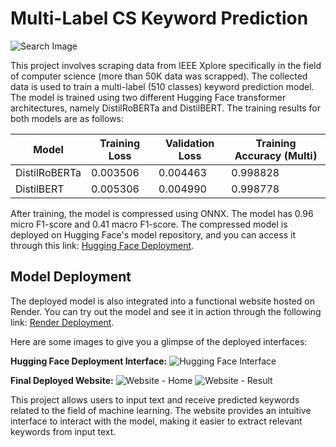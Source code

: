 # Multi-Label CS Keyword Prediction 

![Search Image](https://github.com/NifulIslam/Multilabel-Keyword-Prediction/blob/master/images/search.png)

This project involves scraping data from IEEE Xplore specifically in the field of computer science (more than 50K data was scrapped). The collected data is used to train a multi-label (510 classes) keyword prediction model. The model is trained using two different Hugging Face transformer architectures, namely DistilRoBERTa and DistilBERT. The training results for both models are as follows:

| Model       | Training Loss | Validation Loss | Training Accuracy (Multi) |
|-------------|---------------|-----------------|-------------------|
| DistilRoBERTa | 0.003506      | 0.004463         | 0.998828              |
| DistilBERT | 0.005306      | 0.004990         | 0.998778              |

After training, the model is compressed using ONNX. The model has 0.96 micro F1-score and 0.41 macro F1-score. The compressed model is deployed on Hugging Face's model repository, and you can access it through this link: [Hugging Face Deployment](https://huggingface.co/spaces/NifulIslam/IEEE-Keyword-Prediction).

## Model Deployment

The deployed model is also integrated into a functional website hosted on Render. You can try out the model and see it in action through the following link: [Render Deployment](https://multilabel-keyword-prediction.onrender.com).

Here are some images to give you a glimpse of the deployed interfaces:

**Hugging Face Deployment Interface:**
![Hugging Face Interface](https://github.com/NifulIslam/Multilabel-Keyword-Prediction/blob/master/images/huggingface-interface.png)

**Final Deployed Website:**
![Website - Home](https://github.com/NifulIslam/Multilabel-Keyword-Prediction/blob/master/images/deploy-1.png)
![Website - Result](https://github.com/NifulIslam/Multilabel-Keyword-Prediction/blob/master/images/deploy-2.png)

This project allows users to input text and receive predicted keywords related to the field of machine learning. The website provides an intuitive interface to interact with the model, making it easier to extract relevant keywords from input text.
